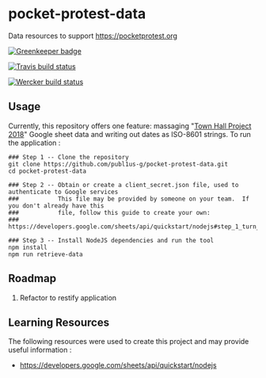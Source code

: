 # pocket-protest-data

Data resources to support https://pocketprotest.org

[![Greenkeeper badge](https://badges.greenkeeper.io/publ1us-g/pocket-protest-data.svg)](https://greenkeeper.io/)

[![Travis build status](https://travis-ci.org/publ1us-g/pocket-protest-data.svg?branch=master)](https://travis-ci.org/publ1us-g/pocket-protest-data)

[![Wercker build status](https://app.wercker.com/status/4c3777dcbe02d484f984655d4f8234b4/s/master "wercker status")](https://app.wercker.com/project/byKey/4c3777dcbe02d484f984655d4f8234b4)

## Usage
Currently, this repository offers one feature: massaging "[Town Hall Project 2018]" Google sheet data and writing out
dates as ISO-8601 strings.  To run the application :



```shell
### Step 1 -- Clone the repository
git clone https://github.com/publ1us-g/pocket-protest-data.git
cd pocket-protest-data

### Step 2 -- Obtain or create a client_secret.json file, used to authenticate to Google services
###           This file may be provided by someone on your team.  If you don't already have this 
###           file, follow this guide to create your own:
###             https://developers.google.com/sheets/api/quickstart/nodejs#step_1_turn_on_the_api_name

### Step 3 -- Install NodeJS dependencies and run the tool
npm install
npm run retrieve-data
```

## Roadmap
1. Refactor to restify application

## Learning Resources
The following resources were used to create this project and may provide useful information :
- https://developers.google.com/sheets/api/quickstart/nodejs


[Town Hall Project 2018]: https://docs.google.com/spreadsheets/d/1yq1NT9DZ2z3B8ixhid894e77u9rN5XIgOwWtTW72IYA
